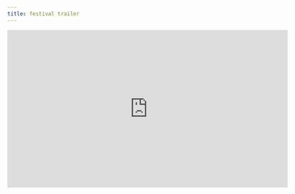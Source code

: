 ```yaml
---
title: festival trailer
---
```


<iframe src="https://player.vimeo.com/video/1087155853" width="640" height="360" frameborder="0" allow="autoplay; fullscreen; picture-in-picture" allowfullscreen></iframe>

